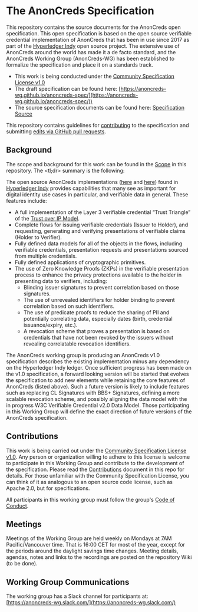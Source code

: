# The AnonCreds Specification

This repository contains the source documents for the AnonCreds open
specification. This open specification is based on the open source
verifiable credential implementation of AnonCreds that has been in use since 2017 as part of
the [Hyperledger Indy](https://www.hyperledger.org/projects/hyperledger-indy)
open source project. The extensive use of AnonCreds around the world has made it a de facto
standard, and the AnonCreds Working Group (AnonCreds-WG) has been established to formalize the
specification and place it on a standards track.

- This work is being conducted under the [Community Specification License v1.0](1._Community_Specification_License-v1.md)
- The draft specification can be found here: [https://anoncreds-wg.github.io/anoncreds-spec/](https://anoncreds-wg.github.io/anoncreds-spec/))
- The source specification documents can be found here: [Specification Source](/spec)

This repository contains guidelines for [contributing](#contributions) to the specification and submitting [edits via GitHub pull requests](/EditingTheSpec.md).

## Background

The scope and background for this work can be found in the [Scope](2._Scope.md) in
this repository. The <tl;dr> summary is the following:

The open source AnonCreds implementations
([here](https://github.com/hyperledger/indy-sdk/blob/master/libindy/src/api/anoncreds.rs)
and [here](https://github.com/hyperledger/indy-shared-rs/tree/main/indy-credx))
found in [Hyperledger
Indy](https://www.hyperledger.org/projects/hyperledger-indy) provides
capabilities that many see as important for digital identity use cases in
particular, and verifiable data in general. These features include:

- A full implementation of the Layer 3 verifiable credential “Trust Triangle” of the [Trust over IP Model](https://trustoverip.org/wp-content/toip-model/).
- Complete flows for issuing verifiable credentials (Issuer to Holder), and requesting, generating and verifying presentations of verifiable claims (Holder to Verifier).
- Fully defined data models for all of the objects in the flows, including verifiable credentials, presentation requests and presentations sourced from multiple credentials.
- Fully defined applications of cryptographic primitives.
- The use of Zero Knowledge Proofs (ZKPs) in the verifiable presentation process to enhance the privacy protections available to the holder in presenting data to verifiers, including:
  - Blinding issuer signatures to prevent correlation based on those signatures.
  - The use of unrevealed identifiers for holder binding to prevent correlation based on such identifiers.
  - The use of predicate proofs to reduce the sharing of PII and potentially correlating data, especially dates (birth, credential issuance/expiry, etc.).
  - A revocation scheme that proves a presentation is based on credentials that have not been revoked by the issuers without revealing correlatable revocation identifiers.

The AnonCreds working group is producing an AnonCreds v1.0 specification
describes the existing implementation minus any dependency on the Hyperledger
Indy ledger. Once sufficient progress has been made on the v1.0 specification, a
forward looking version will be started that evolves the specification to add
new elements while retaining the core features of AnonCreds (listed above). Such
a future version is likely to include features such as replacing CL Signatures
with BBS+ Signatures, defining a more scalable revocation scheme, and possibly
aligning the data model with the in progress W3C Verifiable Credential v2.0 Data
Model. Those participating in this Working Group will define the exact direction
of future versions of the AnonCreds specification.

## Contributions

This work is being carried out under the [Community Specification License
v1.0](1._Community_Specification_License-v1.md). Any person or organization
willing to adhere to this license is welcome to participate in this Working
Group and contribute to the development of the specification. Please read the
[Contributions](6._Contributing.md) document in this repo for details. For those
unfamiliar with the Community Specification License, you can think of it as
analogous to an open source code license, such as Apache 2.0, but for
specifications.

All participants in this working group must follow the group's [Code of Conduct](8._Code_of_Conduct.md).

## Meetings

Meetings of the Working Group are held weekly on Mondays at 7AM
Pacific/Vancouver time. That is 16:00 CET for most of the year, except for the
periods around the daylight savings time changes. Meeting details, agendas,
notes and links to the recordings are posted on the repository Wiki (to be done).

## Working Group Communications

The working group has a Slack channel for participants at: [https://anoncreds-wg.slack.com/](https://anoncreds-wg.slack.com/)
